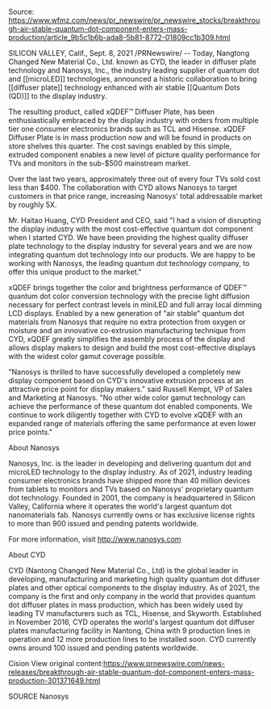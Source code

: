 Source: https://www.wfmz.com/news/pr_newswire/pr_newswire_stocks/breakthrough-air-stable-quantum-dot-component-enters-mass-production/article_9b5c1b6b-ada8-5b81-8772-01809cc1b309.html

SILICON VALLEY, Calif., Sept. 8, 2021 /PRNewswire/ -- Today, Nangtong Changed New Material Co., Ltd. known as CYD, the leader in diffuser plate technology and Nanosys, Inc., the industry leading supplier of quantum dot and [[microLED]] technologies, announced a historic collaboration to bring [[diffuser plate]] technology enhanced with air stable [[Quantum Dots (QD)]] to the display industry.

The resulting product, called xQDEF™ Diffuser Plate, has been enthusiastically embraced by the display industry with orders from multiple tier one consumer electronics brands such as TCL and Hisense. xQDEF Diffuser Plate is in mass production now and will be found in products on store shelves this quarter. The cost savings enabled by this simple, extruded component enables a new level of picture quality performance for TVs and monitors in the sub-$500 mainstream market.

Over the last two years, approximately three out of every four TVs sold cost less than $400. The collaboration with CYD allows Nanosys to target customers in that price range, increasing Nanosys' total addressable market by roughly 5X.

Mr. Haitao Huang, CYD President and CEO, said "I had a vision of disrupting the display industry with the most cost-effective quantum dot component when I started CYD. We have been providing the highest quality diffuser plate technology to the display industry for several years and we are now integrating quantum dot technology into our products. We are happy to be working with Nanosys, the leading quantum dot technology company, to offer this unique product to the market."

xQDEF brings together the color and brightness performance of QDEF™ quantum dot color conversion technology with the precise light diffusion necessary for perfect contrast levels in miniLED and full array local dimming LCD displays. Enabled by a new generation of "air stable" quantum dot materials from Nanosys that require no extra protection from oxygen or moisture and an innovative co-extrusion manufacturing technique from CYD, xQDEF greatly simplifies the assembly process of the display and allows display makers to design and build the most cost-effective displays with the widest color gamut coverage possible.

"Nanosys is thrilled to have successfully developed a completely new display component based on CYD's innovative extrusion process at an attractive price point for display makers." said Russell Kempt, VP of Sales and Marketing at Nanosys. "No other wide color gamut technology can achieve the performance of these quantum dot enabled components. We continue to work diligently together with CYD to evolve xQDEF with an expanded range of materials offering the same performance at even lower price points."

About Nanosys

Nanosys, Inc. is the leader in developing and delivering quantum dot and microLED technology to the display industry. As of 2021, industry leading consumer electronics brands have shipped more than 40 million devices from tablets to monitors and TVs based on Nanosys' proprietary quantum dot technology. Founded in 2001, the company is headquartered in Silicon Valley, California where it operates the world's largest quantum dot nanomaterials fab. Nanosys currently owns or has exclusive license rights to more than 900 issued and pending patents worldwide.

For more information, visit http://www.nanosys.com

About CYD

CYD (Nantong Changed New Material Co., Ltd) is the global leader in developing, manufacturing and marketing high quality quantum dot diffuser plates and other optical components to the display industry. As of 2021, the company is the first and only company in the world that provides quantum dot diffuser plates in mass production, which has been widely used by leading TV manufacturers such as TCL, Hisense, and Skyworth. Established in November 2016, CYD operates the world's largest quantum dot diffuser plates manufacturing facility in Nantong, China with 9 production lines in operation and 12 more production lines to be installed soon. CYD currently owns around 100 issued and pending patents worldwide.

Cision View original content:https://www.prnewswire.com/news-releases/breakthrough-air-stable-quantum-dot-component-enters-mass-production-301371649.html

SOURCE Nanosys